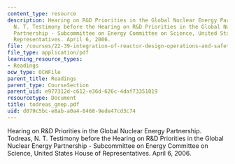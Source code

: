 ```yaml
---
content_type: resource
description: Hearing on R&D Priorities in the Global Nuclear Energy Partnership. Todreas,
  N. T. Testimony before the Hearing on R&D Priorities in the Global Nuclear Energy
  Partnership - Subcommittee on Energy Committee on Science, United States House of
  Representatives. April 6, 2006.
file: /courses/22-39-integration-of-reactor-design-operations-and-safety-fall-2006/d079c5bce8aba0a404689ede47cd3c74_todreas_gnep.pdf
file_type: application/pdf
learning_resource_types:
- Readings
ocw_type: OCWFile
parent_title: Readings
parent_type: CourseSection
parent_uid: e977312d-c612-e36d-626c-4daf73351019
resourcetype: Document
title: todreas_gnep.pdf
uid: d079c5bc-e8ab-a0a4-0468-9ede47cd3c74
---
```

Hearing on R&D Priorities in the Global Nuclear Energy Partnership. Todreas, N. T. Testimony before the Hearing on R&D Priorities in the Global Nuclear Energy Partnership - Subcommittee on Energy Committee on Science, United States House of Representatives. April 6, 2006.

